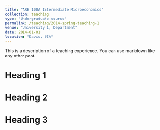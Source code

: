 ```yaml
---
title: "ARE 100A Intermediate Microeconomics"
collection: teaching
type: "Undergraduate course"
permalink: /teaching/2014-spring-teaching-1
venue: "University 1, Department"
date: 2014-01-01
location: "Davis, USA"
---
```


This is a description of a teaching experience. You can use markdown like any other post.

Heading 1
======

Heading 2
======

Heading 3
======
